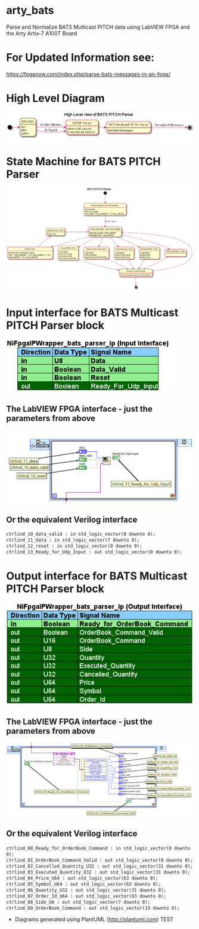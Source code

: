 # arty_bats
Parse and Normalize BATS Multicast PITCH data using LabVIEW FPGA and the Arty Artix-7 A100T Board

# For Updated Information see:
https://fpganow.com/index.php/parse-bats-messages-in-an-fpga/

# High Level Diagram
![High Level Diagram](out/High_Level/High_Level.png)

# State Machine for BATS PITCH Parser
![BATS PITCH Parser](out/BATS_PITCH_PARSER/BATS_Pitch_Parser.png)

# Input interface for BATS Multicast PITCH Parser block
![Input Interface](out/input_interface/Input.Interface.png)

## The LabVIEW FPGA interface - just the parameters from above
![Input Interface LabVIEW](blog_post/input.interface.labview.png)

## Or the equivalent Verilog interface
	ctrlind_10_data_valid : in std_logic_vector(0 downto 0);
	ctrlind_11_data : in std_logic_vector(7 downto 0);
	ctrlind_12_reset : in std_logic_vector(0 downto 0);
	ctrlind_13_Ready_for_Udp_Input : out std_logic_vector(0 downto 0);

# Output interface for BATS Multicast PITCH Parser block
![Output Interface](out/output_interface/Output.Interface.png)

## The LabVIEW FPGA interface - just the parameters from above
![Output Interface LabVIEW](blog_post/output.interface.labview.png)

## Or the equivalent Verilog interface
	ctrlind_00_Ready_for_OrderBook_Command : in std_logic_vector(0 downto 0);
	ctrlind_01_OrderBook_Command_Valid : out std_logic_vector(0 downto 0);
	ctrlind_02_Cancelled_Quantity_U32 : out std_logic_vector(31 downto 0);
	ctrlind_03_Executed_Quantity_U32 : out std_logic_vector(31 downto 0);
	ctrlind_04_Price_U64 : out std_logic_vector(63 downto 0);
	ctrlind_05_Symbol_U64 : out std_logic_vector(63 downto 0);
	ctrlind_06_Quantity_U32 : out std_logic_vector(31 downto 0);
	ctrlind_07_Order_Id_U64 : out std_logic_vector(63 downto 0);
	ctrlind_08_Side_U8 : out std_logic_vector(7 downto 0);
	ctrlind_09_OrderBook_Command : out std_logic_vector(15 downto 0);


* Diagrams generated using PlantUML (http://plantuml.com)
TEST

